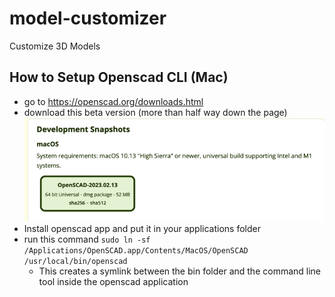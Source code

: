 # model-customizer
Customize 3D Models

## How to Setup Openscad CLI (Mac)
- go to https://openscad.org/downloads.html
- download this beta version (more than half way down the page)   ![img.png](readme_images/openscad_download.png)
- Install openscad app and put it in your applications folder
- run this command 
 ```sudo ln -sf /Applications/OpenSCAD.app/Contents/MacOS/OpenSCAD /usr/local/bin/openscad```
  - This creates a symlink between the bin folder and the command line tool inside the openscad application

